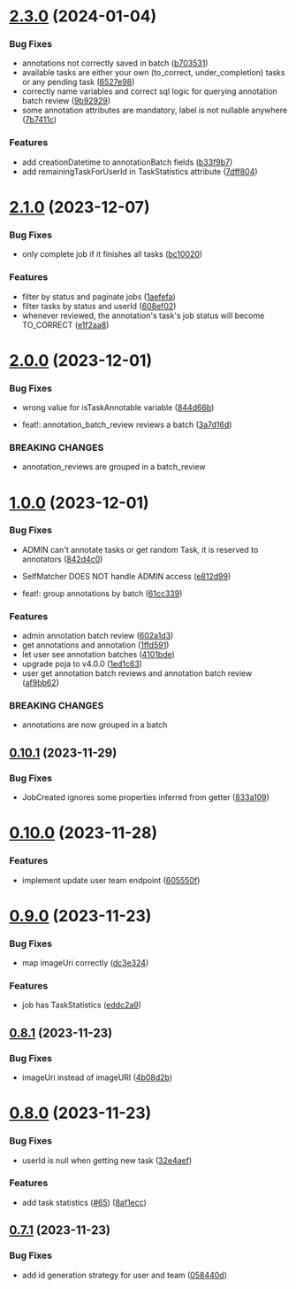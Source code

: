 # [2.3.0](https://github.com/b-partners/bpartners-annotator-api/compare/v2.1.0...v2.3.0) (2024-01-04)


### Bug Fixes

* annotations not correctly saved in batch ([b703531](https://github.com/b-partners/bpartners-annotator-api/commit/b703531d7d3414c3754bca0572748865df74bc89))
* available tasks are either your own (to_correct, under_completion) tasks or any pending task ([6527e98](https://github.com/b-partners/bpartners-annotator-api/commit/6527e9874ed323c84d69985992d81e9adc46ec50))
* correctly name variables and correct sql logic for querying annotation batch review ([9b92929](https://github.com/b-partners/bpartners-annotator-api/commit/9b929296797503196d4d172bf6b3222a82cec2b4))
* some annotation attributes are mandatory, label is not nullable anywhere ([7b7411c](https://github.com/b-partners/bpartners-annotator-api/commit/7b7411cbdca0886ac24d8a8a76851887d1723dd5))


### Features

* add creationDatetime to annotationBatch fields ([b33f9b7](https://github.com/b-partners/bpartners-annotator-api/commit/b33f9b7048350413ec092a4c2492ad4c18e4e713))
* add remainingTaskForUserId in TaskStatistics attribute ([7dff804](https://github.com/b-partners/bpartners-annotator-api/commit/7dff804b4dde1053700092cb58652893beecd192))



# [2.1.0](https://github.com/b-partners/bpartners-annotator-api/compare/v2.0.0...v2.1.0) (2023-12-07)


### Bug Fixes

* only complete job if it finishes all tasks ([bc10020](https://github.com/b-partners/bpartners-annotator-api/commit/bc10020fad15cbcafa618ae07d7beeb32e9b04a0))


### Features

* filter by status and paginate jobs ([1aefefa](https://github.com/b-partners/bpartners-annotator-api/commit/1aefefa292d9c2a8cb8a7ce3b51debebc4844605))
* filter tasks by status and userId ([608ef02](https://github.com/b-partners/bpartners-annotator-api/commit/608ef021ad5dffb6e1d85410f874bc58f53efc53))
* whenever reviewed, the annotation's task's job status will become TO_CORRECT ([e1f2aa8](https://github.com/b-partners/bpartners-annotator-api/commit/e1f2aa8b5bbbd3677bc4e612ce24c22616c73d23))



# [2.0.0](https://github.com/b-partners/bpartners-annotator-api/compare/v1.0.0...v2.0.0) (2023-12-01)


### Bug Fixes

* wrong value for isTaskAnnotable variable ([844d66b](https://github.com/b-partners/bpartners-annotator-api/commit/844d66bb21b82c0e1e24ab7053acc5a66ab21181))


* feat!: annotation_batch_review reviews a batch ([3a7d16d](https://github.com/b-partners/bpartners-annotator-api/commit/3a7d16d5d90e190be98bf844baa283b5753f6824))


### BREAKING CHANGES

* annotation_reviews are grouped in a batch_review



# [1.0.0](https://github.com/b-partners/bpartners-annotator-api/compare/v0.10.1...v1.0.0) (2023-12-01)


### Bug Fixes

* ADMIN can't annotate tasks or get random Task, it is reserved to annotators ([842d4c0](https://github.com/b-partners/bpartners-annotator-api/commit/842d4c07c4ef700c02207cb037faeb2e27312c60))
* SelfMatcher DOES NOT handle ADMIN access ([e812d99](https://github.com/b-partners/bpartners-annotator-api/commit/e812d994a77f1d958372b2f4e95e36eea0675e5d))


* feat!: group annotations by batch ([61cc339](https://github.com/b-partners/bpartners-annotator-api/commit/61cc339f35f6a9807ebc65012ff259047f2763c0))


### Features

* admin annotation batch review ([602a1d3](https://github.com/b-partners/bpartners-annotator-api/commit/602a1d39be412df24c1b0416ebb840d0c7505a28))
* get annotations and annotation ([1ffd591](https://github.com/b-partners/bpartners-annotator-api/commit/1ffd5917613e4c33ecd05b62a369e32ecece021c))
* let user see annotation batches ([4101bde](https://github.com/b-partners/bpartners-annotator-api/commit/4101bded5dcd68bbaa49a4ad47addba9309b8334))
* upgrade poja to v4.0.0 ([1ed1c63](https://github.com/b-partners/bpartners-annotator-api/commit/1ed1c635aab19c9a8ea0bb0ac9afb5b8de2b94b2))
* user get annotation batch reviews and annotation batch review ([af9bb62](https://github.com/b-partners/bpartners-annotator-api/commit/af9bb62058bc09890be850e7050d1e954dfc8279))


### BREAKING CHANGES

* annotations are now grouped in a batch



## [0.10.1](https://github.com/b-partners/bpartners-annotator-api/compare/v0.10.0...v0.10.1) (2023-11-29)


### Bug Fixes

* JobCreated ignores some properties inferred from getter ([833a109](https://github.com/b-partners/bpartners-annotator-api/commit/833a109645f01f1396e3430ac6edbc7715cc7842))



# [0.10.0](https://github.com/b-partners/bpartners-annotator-api/compare/v0.9.0...v0.10.0) (2023-11-28)


### Features

* implement update user team endpoint ([605550f](https://github.com/b-partners/bpartners-annotator-api/commit/605550fabf3baef0d46ea5cec7e65e4d1cec69b0))



# [0.9.0](https://github.com/b-partners/bpartners-annotator-api/compare/v0.8.1...v0.9.0) (2023-11-23)


### Bug Fixes

* map imageUri correctly ([dc3e324](https://github.com/b-partners/bpartners-annotator-api/commit/dc3e3245cf2d210cb788a6b1b9a60b4d6df66c83))


### Features

* job has TaskStatistics ([eddc2a9](https://github.com/b-partners/bpartners-annotator-api/commit/eddc2a90c92665b89456039f4a0a36ed7ed5df8e))



## [0.8.1](https://github.com/b-partners/bpartners-annotator-api/compare/v0.8.0...v0.8.1) (2023-11-23)


### Bug Fixes

* imageUri instead of imageURI ([4b08d2b](https://github.com/b-partners/bpartners-annotator-api/commit/4b08d2b7a18a024770f9dfb02d9f0bfac0f6de81))



# [0.8.0](https://github.com/b-partners/bpartners-annotator-api/compare/v0.7.1...v0.8.0) (2023-11-23)


### Bug Fixes

* userId is null when getting new task ([32e4aef](https://github.com/b-partners/bpartners-annotator-api/commit/32e4aefe6c5cb0045ac6b112647426a8837b65cd))


### Features

* add task statistics ([#65](https://github.com/b-partners/bpartners-annotator-api/issues/65)) ([8af1ecc](https://github.com/b-partners/bpartners-annotator-api/commit/8af1eccb02ebb207ba532823e8efb95af3bbfa22))



## [0.7.1](https://github.com/b-partners/bpartners-annotator-api/compare/v0.7.0...v0.7.1) (2023-11-23)


### Bug Fixes

* add id generation strategy for user and team ([058440d](https://github.com/b-partners/bpartners-annotator-api/commit/058440d48b3d48913c410d969df48abb282318a7))



